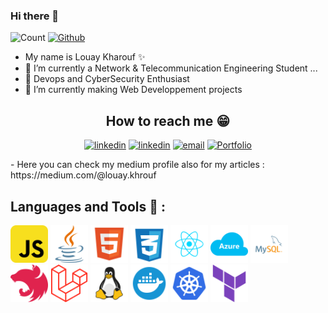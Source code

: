 ### Hi there 👋
![Count](https://visitor-badge.laobi.icu/badge?page_id=Louaykharouf26.Louaykharouf26) [![Github](https://img.shields.io/github/followers/Louaykharouf26?label=Follow&style=social)](https://github.com/Louaykharouf26)


- My name is Louay Kharouf ✨
- 🔭 I’m currently a Network & Telecommunication Engineering Student  ...
- 🌱  Devops and CyberSecurity Enthusiast 
- 👯 I’m currently making Web Developpement projects 

<h2 align="center">
    <b>How to reach me 😁</b>
</h2>
<p align="center"><a href="https://www.linkedin.com/in/louay-k-77072083/" ><img src='https://i.imgur.com/vyL2VRi.png' alt='linkedin' height='40' ></a>
<a href="https://www.facebook.com/louay.kharouf" align="center" ><img src='https://i.imgur.com/wdFw6N0.png' alt='linkedin' height='40' ></a>
<a href="mailto:louaykharouf@gmail.com" align="center" ><img src='https://user-images.githubusercontent.com/59792971/164092165-318b4325-304b-4b3e-8143-eb8906976e4d.png' alt='email' height='40'></a>
<a href="https://louaykharouf.netlify.app/" align="center" ><img src='https://user-images.githubusercontent.com/59792971/164092695-39033b7c-6d7a-4519-b8d5-3a4cd59ee1bc.png' alt='Portfolio' height='40'></a>

</p>
- Here you can check my medium profile also for my articles : https://medium.com/@louay.khrouf 

## Languages and Tools 🔨 :
<p align="left">
<img width="60" height="60" alt="javascript" src="./icons/javascript-svgrepo-com.svg" />
<img width="60" height="60" alt="java" src="./icons/java-svgrepo-com.svg">
<img width="60" height="60" alt="html" src="./icons/html-svgrepo-com.svg" />
<img width="60" height="60" alt="css" src="./icons/css-3-svgrepo-com.svg" />
<img width="60" height="60" alt="react" src="./icons/react-javascript-js-framework-facebook-svgrepo-com.svg" />
<img width="60" height="60" alt="azure" src="./icons/microsoft-azure-svgrepo-com.svg" />
<img width="60" height="60" alt="mysql" src="./icons/mysql-logo-svgrepo-com.svg" />
<img width="60" height="60" alt="nestjs" src="./icons/nestjs-svgrepo-com.svg" />
<img width="60" height="60" alt="laravel" src="./icons/laravel-svgrepo-com.svg" />
<img width="60" height="60" alt="linux" src="./icons/linux-svgrepo-com.svg" />
<img width="60" height="60" alt="docker" src="./icons/docker-svgrepo-com.svg" />
<img width="60" height="60" alt="k8s" src="./icons/kubernetes-svgrepo-com.svg" />
<img width="60" height="60" alt="terraform" src="./icons/terraform-svgrepo-com.svg" />

<br />
<br />
